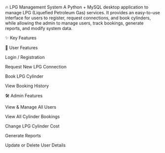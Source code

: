 🔥 LPG Management System
A Python + MySQL desktop application to manage LPG (Liquefied Petroleum Gas) services. It provides an easy-to-use interface for users to register, request connections, and book cylinders, while allowing the admin to manage users, track bookings, generate reports, and modify system data.

✨ Key Features

👤 User Features

Login / Registration

Request New LPG Connection

Book LPG Cylinder

View Booking History



🛠️ Admin Features

View & Manage All Users

View All Cylinder Bookings

Change LPG Cylinder Cost

Generate Reports

Update or Delete User Details
